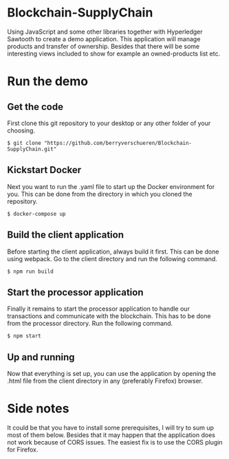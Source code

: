 # Blockchain-SupplyChain
Using JavaScript and some other libraries together with Hyperledger Sawtooth to create a demo application. This application will manage products and transfer of ownership. Besides that there will be some interesting views included to show for example an owned-products list etc.

# Run the demo
## Get the code
First clone this git repository to your desktop or any other folder of your choosing. 
    
`$ git clone "https://github.com/berryverschueren/Blockchain-SupplyChain.git"`

## Kickstart Docker
Next you want to run the .yaml file to start up the Docker environment for you. This can be done from the directory in which you cloned the repository. 
    
`$ docker-compose up`

## Build the client application
Before starting the client application, always build it first. This can be done using webpack. Go to the client directory and run the following command.
    
`$ npm run build`

## Start the processor application
Finally it remains to start the processor application to handle our transactions and communicate with the blockchain. This has to be done from the processor directory. Run the following command.
    
`$ npm start`

## Up and running
Now that everything is set up, you can use the application by opening the .html file from the client directory in any (preferably Firefox) browser.

# Side notes
It could be that you have to install some prerequisites, I will try to sum up most of them below. Besides that it may happen that the application does not work because of CORS issues. The easiest fix is to use the CORS plugin for Firefox.
